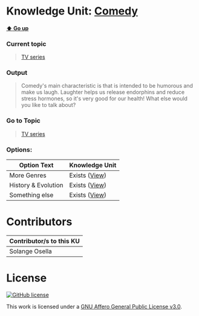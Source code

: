 # Knowledge Unit: [Comedy](../../knowledge_units/tv-series/comedy.md)

#### [:arrow_up: Go up](../../topics/tv-series.md)
### Current topic
> [TV series](../../topics/tv-series.md)
### Output
> Comedy&#039;s main characteristic is that is intended to be humorous and make us laugh. Laughter helps us release endorphins and reduce stress hormones, so it&#039;s very good for our health! What else would you like to talk about?
### Go to Topic
> [TV series](../../topics/tv-series.md)

### Options: 

| Option Text | Knowledge Unit |
| - | - |  
| More Genres  |  Exists ([View](../../knowledge_units/tv-series/more-genres.md))  |  
| History &amp; Evolution  |  Exists ([View](../../knowledge_units/tv-series/history-evolution.md))  |  
| Something else  |  Exists ([View](../../knowledge_units/tv-series/something-else.md))  | 

# Contributors

| Contributor/s to this KU |
| - | 
| Solange Osella |

# License
[![GitHub license](https://img.shields.io/github/license/inbrainz/cerebro)](https://github.com/inbrainz/cerebro/blob/master/LICENSE)

This work is licensed under a [GNU Affero General Public License v3.0](https://www.gnu.org/licenses/agpl-3.0.txt).